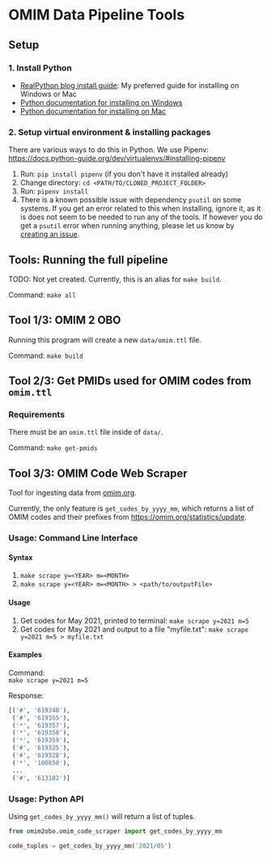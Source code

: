 # OMIM Data Pipeline Tools

## Setup
### 1. Install Python
- [RealPython blog install guide](https://realpython.com/installing-python/): My preferred guide for installing on Windows or Mac
- [Python documentation for installing on Windows](https://docs.python.org/3/using/windows.html)
- [Python documentation for installing on Mac](https://docs.python.org/3/using/mac.html)

### 2. Setup virtual environment & installing packages
There are various ways to do this in Python. We use Pipenv: https://docs.python-guide.org/dev/virtualenvs/#installing-pipenv
1. Run: `pip install pipenv` (if you don't have it installed already)
2. Change directory: `cd <PATH/TO/CLONED_PROJECT_FOLDER>`
3. Run: `pipenv install`
4. There is a known possible issue with dependency `psutil` on some systems. If 
you get an error related to this when installing, ignore it, as it is does not 
seem to be needed to run any of the tools. If however you do get a `psutil` error
when running anything, please let us know by [creating an issue](https://github.com/monarch-initiative/omim/issues/new).

## Tools: Running the full pipeline
TODO: Not yet created. Currently, this is an alias for `make build`.

Command: `make all`


## Tool 1/3: OMIM 2 OBO
Running this program will create a new `data/omim.ttl` file.

Command: `make build`


## Tool 2/3: Get PMIDs used for OMIM codes from `omim.ttl`
### Requirements
There must be an `omim.ttl` file inside of `data/`.

Command: `make get-pmids`


## Tool 3/3: OMIM Code Web Scraper
Tool for ingesting data from [omim.org](https://omim.org).

Currently, the only feature is `get_codes_by_yyyy_mm`, which returns a list of 
OMIM codes and their prefixes from https://omim.org/statistics/update.

### Usage: Command Line Interface
#### Syntax
1. `make scrape y=<YEAR> m=<MONTH>`
2. `make scrape y=<YEAR> m=<MONTH> > <path/to/outputFile>`

#### Usage
1. Get codes for May 2021, printed to terminal: `make scrape y=2021 m=5`
2. Get codes for May 2021 and output to a file "myfile.txt": `make scrape y=2021 m=5 > myfile.txt`

#### Examples
Command:  
`make scrape y=2021 m=5`

Response:
```py
[('#', '619340'),
 ('#', '619355'),
 ('*', '619357'),
 ('*', '619358'),
 ('*', '619359'),
 ('#', '619325'),
 ('#', '619328'),
 ('*', '100850'),
 ...
 ('#', '613102')]
 ```

### Usage: Python API
Using `get_codes_by_yyyy_mm()` will return a list of tuples.

```py
from omim2obo.omim_code_scraper import get_codes_by_yyyy_mm

code_tuples = get_codes_by_yyyy_mm('2021/05')
```
